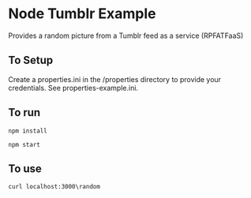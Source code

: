 # Node Tumblr Example #

Provides a random picture from a Tumblr feed as a service (RPFATFaaS)

## To Setup ##

Create a properties.ini in the /properties directory to provide your credentials. See properties-example.ini.

## To run ##

`npm install`

`npm start`

## To use ##

`curl localhost:3000\random`
